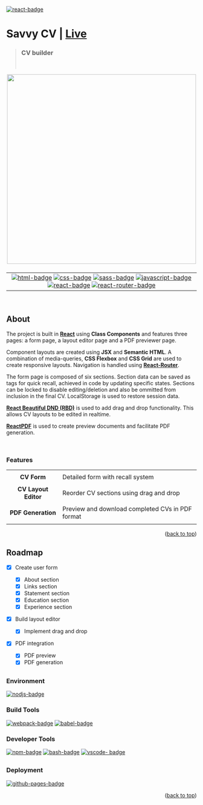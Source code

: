 <a name="readme-top"></a>
<a href="#"><img src="https://img.shields.io/badge/react-%2320232a.svg?style=for-the-badge&logo=react&logoColor=%2361DAFB" alt="react-badge"/></a>

# <a href="#"></a>Savvy CV | <a href="https://mattxmade.github.io/savvy-cv" target="_blank"> <strong>Live</strong></a>

> ### CV builder
>
> <br>

<div align="center">
  <a href="#"><img src="https://user-images.githubusercontent.com/97047080/231761599-29812e1f-41a9-4b8e-b3d3-787d692f3331.svg" width="500" /></a>

###

  <table>
    <tbody>
      <tr>
      </tr>
      <tr>
         <!--<td align=center><strong>Technologies</strong></td>-->
        <td align="center">
          <a href="#"><img src="https://img.shields.io/badge/html5-%23E34F26.svg?style=for-the-badge&logo=html5&logoColor=white" alt="html-badge"/></a> 
          <a href="#"><img src="https://img.shields.io/badge/css3-%231572B6.svg?style=for-the-badge&logo=css3&logoColor=white" alt="css-badge"/></a>   
          <a href="#"><img src="https://img.shields.io/badge/SASS-hotpink.svg?style=for-the-badge&logo=SASS&logoColor=white" alt="sass-badge"/></a>
          <a href="#"><img src="https://img.shields.io/badge/javascript-%23323330.svg?style=for-the-badge&logo=javascript&logoColor=%23F7DF1E" alt="javascript-badge"/></a>
          <a href="#"><img src="https://img.shields.io/badge/react-%2320232a.svg?style=for-the-badge&logo=react&logoColor=%2361DAFB" alt="react-badge"/></a>
          <a href="#"><img src="https://img.shields.io/badge/React_Router-CA4245?style=for-the-badge&logo=react-router&logoColor=white" alt="react-router-badge"/></a>              </td>
      </tr>
    </tbody>
  </table> 
</div>

<br>

## About

The project is built in <a href="https://github.com/facebook/react"><strong>React</strong></a> using <a><strong>Class Components</strong></a> and features three pages:
a form page, a layout editor page and a PDF previewer page.

Component layouts are created using <strong>JSX</strong> and <strong>Semantic HTML</strong>. A combination of media-queries, <strong>CSS Flexbox</strong> and <strong>CSS Grid</strong> are used to create responsive layouts. Navigation is handled using <a href="https://github.com/remix-run/react-router"><strong>React-Router</strong></a>.

The form page is composed of six sections. Section data can be saved as tags for quick recall, achieved in code by updating specific states. Sections can be locked to disable editing/deletion and also be ommitted from inclusion in the final CV. LocalStorage is used to restore session data.

<a href="https://github.com/atlassian/react-beautiful-dnd"><strong>React Beautiful DND (RBD)</strong></a> is used to add drag and drop functionality. This allows CV layouts to be edited in realtime.

<a href="https://github.com/diegomura/react-pdf"><strong>ReactPDF</strong></a> is used to create preview documents and facilitate PDF generation.

<br>

### Features

<table>
  <thead>
  </thead>
  <tbody>
    <tr><td colspan=2></td></tr>
    <tr>
      <td align=center><strong>CV Form</strong></td>
      <td>Detailed form with recall system</td>
    </tr>
    <tr><td colspan=2></td></tr>
    <tr>
      <td align=center><strong>CV Layout Editor</strong></td>
      <td>Reorder CV sections using drag and drop</td>
    </tr>
    <tr><td colspan=2></td></tr>
    <tr>
      <td align=center><strong>PDF Generation</strong></td>
      <td>Preview and download completed CVs in PDF format</td>
    </tr>
    <tr><td colspan=2></td></tr>
  </tbody>
</table>

<p align="right">(<a href="#readme-top">back to top</a>)</p>

## Roadmap

- [x] Create user form

  - [x] About section
  - [x] Links section
  - [x] Statement section
  - [x] Education section
  - [x] Experience section

- [x] Build layout editor

  - [x] Implement drag and drop

- [x] PDF integration
  - [x] PDF preview
  - [x] PDF generation

##

### Environment

<a href="#"><img src="https://img.shields.io/badge/node.js-6DA55F?style=for-the-badge&logo=node.js&logoColor=white" alt="nodjs-badge"/></a>

### Build Tools

<a href="#"><img src="https://img.shields.io/badge/webpack-%238DD6F9.svg?style=for-the-badge&logo=webpack&logoColor=black" alt="webpack-badge"/></a>
<a href="#"><img src="https://img.shields.io/badge/Babel-F9DC3e?style=for-the-badge&logo=babel&logoColor=black" alt="babel-badge"/></a>

### Developer Tools

<a href="#"><img src="https://img.shields.io/badge/NPM-%23CB3837.svg?style=for-the-badge&logo=npm&logoColor=white" alt="npm-badge"/></a>
<a href="#"><img src="https://img.shields.io/badge/shell_script-%23121011.svg?style=for-the-badge&logo=gnu-bash&logoColor=white" alt="bash-badge"/></a>
<a href="#"><img src="https://img.shields.io/badge/Visual%20Studio%20Code-0078d7.svg?style=for-the-badge&logo=visual-studio-code&logoColor=white" alt="vscode-  badge"/></a>

##

### Deployment

<a href="#"><img src="https://img.shields.io/badge/github%20pages-121013?style=for-the-badge&logo=github&logoColor=white" alt="github-pages-badge"/></a>

<p align="right">(<a href="#readme-top">back to top</a>)</p>
